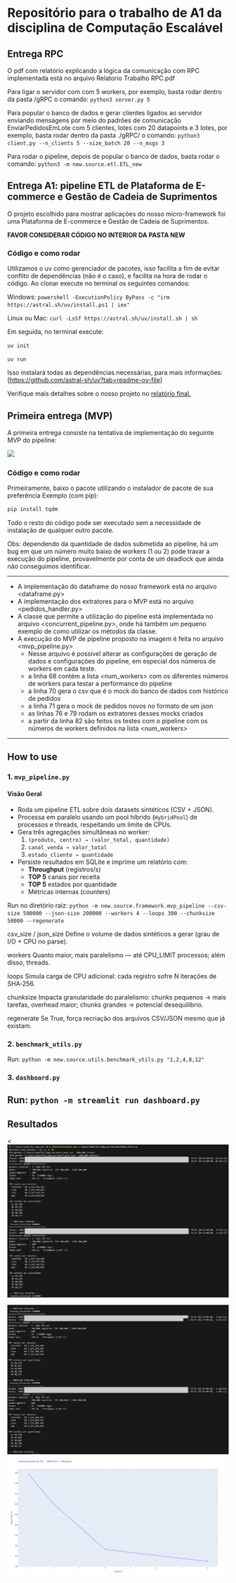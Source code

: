 # Repositório para o trabalho de A1 da disciplina de Computação Escalável
## Entrega RPC
O pdf com relatório explicando a lógica da comunicação com RPC implementada está no arquivo Relatorio Trabalho RPC.pdf

Para ligar o servidor com com 5 workers, por exemplo, basta rodar dentro da pasta /gRPC o comando:
`python3 server.py 5`

Para popular o banco de dados e gerar clientes ligados ao servidor enviando mensagens por meio do  padrões de comunicação EnviarPedidosEmLote com 5 clientes, lotes com 20 datapoints e 3 lotes, por exemplo, basta rodar dentro da pasta ./gRPC/ o comando:
`python3 client.py --n_clients 5 --size_batch 20 --n_msgs 3`

Para rodar o pipeline, depois de popular o banco de dados, basta rodar o comando:
`python3 -m new.source.etl.ETL_new`

## Entrega A1: pipeline ETL de Plataforma de E-commerce e Gestão de Cadeia de Suprimentos
O projeto escolhido para mostrar aplicações do nosso micro-framework foi uma Plataforma de E-commerce e Gestão de Cadeia de Suprimentos.

**FAVOR CONSIDERAR CÓDIGO NO INTERIOR DA PASTA NEW**

### Código e como rodar
Utilizamos o uv como gerenciador de pacotes, isso facilita a fim de evitar conflito de dependências (não é o caso), e facilita na hora de rodar o código.
Ao clonar execute no terminal os seguintes comandos:

Windows:
`powershell -ExecutionPolicy ByPass -c "irm https://astral.sh/uv/install.ps1 | iex"`

Linux ou Mac:
```curl -LsSf https://astral.sh/uv/install.sh | sh```

Em seguida, no terminal execute:

`uv init`

`uv run`

Isso instalará todas as dependências necessárias, para mais informações: [https://github.com/astral-sh/uv?tab=readme-ov-file]

Verifique mais detalhes sobre o nosso projeto no [relatório final.](relatorio_final.pdf)

## Primeira entrega (MVP)
A primeira entrega consiste na tentativa de implementação do seguinte MVP do pipeline: 

<img src='imgs/mvp_pipe.jpg' />

### Código e como rodar
Primeiramente, baixo o pacote <tqdm> utilizando o instalador de pacote de sua preferência
Exemplo (com pip):

```bash
pip install tqdm
```

Todo o resto do código pode ser executado sem a necessidade de instalação de qualquer outro pacote.

Obs: dependendo da quantidade de dados submetida ao pipeline, há um bug em que um número muito baixo de workers (1 ou 2) pode travar a execução do pipeline, provavelmente por conta de um deadlock que ainda não conseguimos identificar.

---

- A implementação do dataframe do nosso framework está no arquivo <dataframe.py>
- A implementação dos extratores para o MVP está no arquivo <pedidos_handler.py>
- A classe que permite a utilização do pipeline está implementada no arquivo <concurrent_pipeline.py>, onde há também um pequeno exemplo de como utilizar os métodos da classe.
- A execução do MVP de pipeline proposto na imagem é feita no arquivo <mvp_pipeline.py>
  - Nesse arquivo é possível alterar as configurações de geração de dados e configurações do pipeline, em especial dos números de workers em cada teste.
  - a linha 68 contém a lista <num_workers> com os diferentes números de workers para testar a performance do pipeline
  - a linha 70 gera o csv que é o mock do banco de dados com histórico de pedidos
  - a linha 71 gera o mock de pedidos novos no formato de um json
  - as linhas 76 e 79 rodam os extratores desses mocks criados
  - a partir da linha 82 são feitos os testes com o pipeline com os números de workers definidos na lista <num_workers>

 ---

 ## How to use

 ### 1. `mvp_pipeline.py`

#### Visão Geral

- Roda um pipeline ETL sobre dois datasets sintéticos (CSV + JSON).  
- Processa em paralelo usando um pool híbrido (`HybridPool`) de processos e threads, respeitando um limite de CPUs.  
- Gera três agregações simultâneas no worker:
  1. `(produto, centro) → (valor_total, quantidade)`  
  2. `canal_venda → valor_total`  
  3. `estado_cliente → quantidade`  
- Persiste resultados em SQLite e imprime um relatório com:
  - **Throughput** (registros/s)
  - **TOP 5** canais por receita
  - **TOP 5** estados por quantidade
  - Métricas internas (counters)
 
Run no diretório raiz:
`python -m new.source.framework.mvp_pipeline --csv-size 500000 --json-size 200000 --workers 4 --loops 300 --chunksize 50000 --regenerate`

csv_size / json_size
Define o volume de dados sintéticos a gerar (grau de I/O + CPU no parse).

workers
Quanto maior, mais paralelismo — até CPU_LIMIT processos; além disso, threads.

loops
Simula carga de CPU adicional: cada registro sofre N iterações de SHA‑256.

chunksize
Impacta granularidade do paralelismo: chunks pequenos → mais tarefas, overhead maior; chunks grandes → potencial desequilíbrio.

regenerate
Se True, força recriação dos arquivos CSV/JSON mesmo que já existam.

### 2. `benchmark_utils.py`
Run:
`python -m new.source.utils.benchmark_utils.py "1,2,4,8,12"`

### 3. `dashboard.py`
Run:
`python -m streamlit run dashboard.py`
---
## Resultados

<<img src='imgs/output1.png' />

<img src='imgs/output2.png' />

<img src='imgs/cpu_chart.png' />

  
